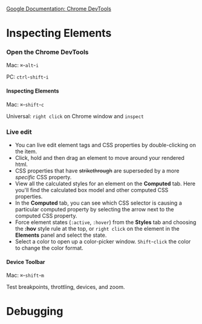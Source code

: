 [Google Documentation: Chrome DevTools](https://developers.google.com/web/tools/chrome-devtools/)

# Inspecting Elements

### Open the Chrome DevTools
Mac: `⌘`-`alt`-`i`

PC: `ctrl`-`shift`-`i`

#### Inspecting Elements
Mac: `⌘`-`shift`-`c`

Universal: `right click` on Chrome window and `inspect`

### Live edit
- You can live edit element tags and CSS properties by double-clicking on the item.
- Click, hold and then drag an element to move around your rendered html.
- CSS properties that have ~~strikethrough~~ are superseded by a more _specific_ CSS property.
- View all the calculated styles for an element on the **Computed** tab. Here you'll find the calculated box model and other computed CSS properties.
- In the **Computed** tab, you can see which CSS selector is causing a particular computed property by selecting the arrow next to the computed CSS property.
- Force element states (`:active`, `:hover`) from the **Styles** tab and choosing the **:hov** style rule at the top, or `right click` on the element in the **Elements** panel and select the state.
- Select a color to open up a color-picker window. `Shift`-`click` the color to change the color format.

#### Device Toolbar
Mac: `⌘`-`shift`-`m`

Test breakpoints, throttling, devices, and zoom.

# Debugging

